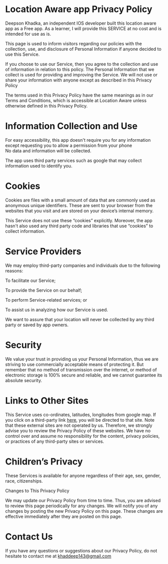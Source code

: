 # Location Aware app Privacy Policy
Deepson Khadka, an independent IOS developer built this location aware app as a Free app. As a learner, I will provide this SERVICE at no cost and is intended for use as is.

This page is used to inform visitors regarding our policies with the collection, use, and disclosure of Personal Information if anyone decided to use this Service.

If you choose to use our Service, then you agree to the collection and use of information in relation to this policy. The Personal Information that we collect is used for providing and improving the Service. We will not use or share your information with anyone except as described in this Privacy Policy

The terms used in this Privacy Policy have the same meanings as in our Terms and Conditions, which is accessible at Location Aware unless otherwise defined in this Privacy Policy.

# Information Collection and Use

For easy accessibility, this app doesn't require you for any information except requesting you to allow a permission from your phone  
No data and information will be collected.

The app uses third party services such as google that may collect information used to identify you.

# Cookies

Cookies are files with a small amount of data that are commonly used as anonymous unique identifiers. These are sent to your browser from the websites that you visit and are stored on your device’s internal memory.
 

This Service does not use these “cookies” explicitly. Moreover, the app hasn't also used any third party code and libraries that use “cookies” to collect information.

# Service Providers

We may employ third-party companies and individuals due to the following reasons:

To facilitate our Service;

To provide the Service on our behalf;

To perform Service-related services; or

To assist us in analyzing how our Service is used.

We want to assure that your location will never be collected by any third party or saved by app owners.

# Security

We value your trust in providing us your Personal Information, thus we are striving to use commercially acceptable means of protecting it. But remember that no method of transmission over the internet, or method of electronic storage is 100% secure and reliable, and we cannot guarantee its absolute security.

# Links to Other Sites

This Service uses co-ordinates, latitudes, longitudes from google map. If you click on a third-party link [here](https://support.google.com/adspolicy/answer/6086450?hl=en&visit_id=1-636281067406931333-2732856561&rd=1), you will be directed to that site. Note that these external sites are not operated by us. Therefore, we strongly advise you to review the Privacy Policy of these websites. We have no control over and assume no responsibility for the content, privacy policies, or practices of any third-party sites or services.

# Children’s Privacy

These Services is available for anyone regardless of their age, sex, gender, race, citizenships.

Changes to This Privacy Policy

We may update our Privacy Policy from time to time. Thus, you are advised to review this page periodically for any changes. We will notify you of any changes by posting the new Privacy Policy on this page. These changes are effective immediately after they are posted on this page.

# Contact Us

If you have any questions or suggestions about our Privacy Policy, do not hesitate to contact me at khaddeep143@gmail.com




